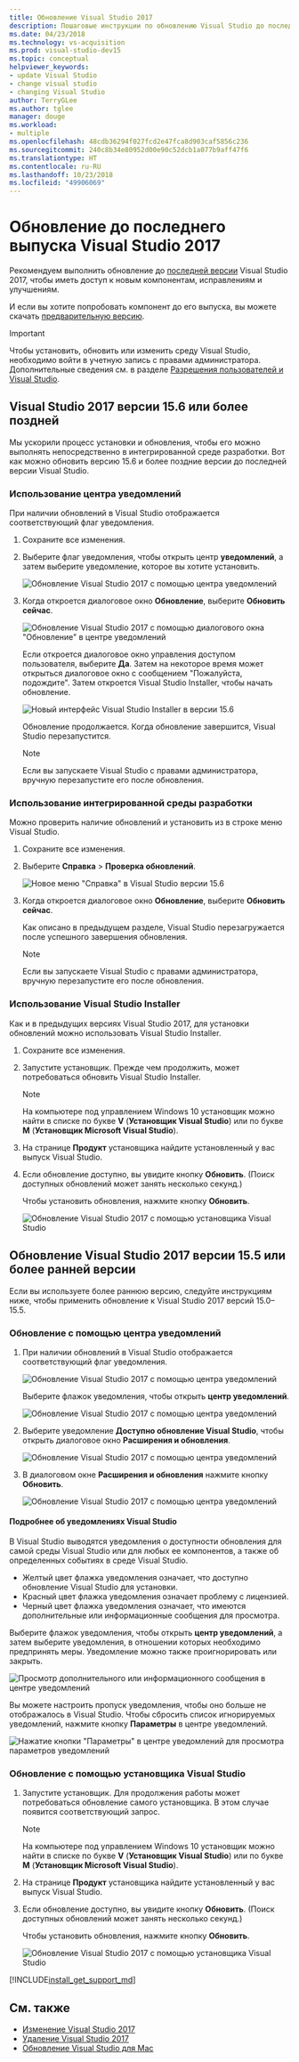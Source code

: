 ```yaml
---
title: Обновление Visual Studio 2017
description: Пошаговые инструкции по обновлению Visual Studio до последней версии.
ms.date: 04/23/2018
ms.technology: vs-acquisition
ms.prod: visual-studio-dev15
ms.topic: conceptual
helpviewer_keywords:
- update Visual Studio
- change visual studio
- changing Visual Studio
author: TerryGLee
ms.author: tglee
manager: douge
ms.workload:
- multiple
ms.openlocfilehash: 48cdb36294f027fcd2e47fca8d903caf5856c236
ms.sourcegitcommit: 240c8b34e80952d00e90c52dcb1a077b9aff47f6
ms.translationtype: HT
ms.contentlocale: ru-RU
ms.lasthandoff: 10/23/2018
ms.locfileid: "49906069"
---
```

# <a name="update-visual-studio-2017-to-the-most-recent-release"></a>Обновление до последнего выпуска Visual Studio 2017

Рекомендуем выполнить обновление до [последней версии](/visualstudio/releasenotes/vs2017-relnotes) Visual Studio 2017, чтобы иметь доступ к новым компонентам, исправлениям и улучшениям.

И если вы хотите попробовать компонент до его выпуска, вы можете скачать [предварительную версию](/visualstudio/releasenotes/vs2017-preview-relnotes).

> [!IMPORTANT]
> Чтобы установить, обновить или изменить среду Visual Studio, необходимо войти в учетную запись с правами администратора. Дополнительные сведения см. в разделе [Разрешения пользователей и Visual Studio](../ide/user-permissions-and-visual-studio.md).

## <a name="update-visual-studio-2017-version-156-or-later"></a>Visual Studio 2017 версии 15.6 или более поздней

Мы ускорили процесс установки и обновления, чтобы его можно выполнять непосредственно в интегрированной среде разработки. Вот как можно обновить версию 15.6 и более поздние версии до последней версии Visual Studio.

### <a name="use-the-notifications-hub"></a>Использование центра уведомлений

При наличии обновлений в Visual Studio отображается соответствующий флаг уведомления.

1. Сохраните все изменения.

2. Выберите флаг уведомления, чтобы открыть центр **уведомлений**, а затем выберите уведомление, которое вы хотите установить.

   ![Обновление Visual Studio 2017 с помощью центра уведомлений](media/vs-install-notifications-hub-15dot6.png "Центр уведомлений в Visual Studio 2017")

3. Когда откроется диалоговое окно **Обновление**, выберите **Обновить сейчас**.

    ![Обновление Visual Studio 2017 с помощью диалогового окна "Обновление" в центре уведомлений](media/vs-update-now-from-notifications-hub.png "Диалоговое окно \"Обновление\" в центре уведомлений в Visual Studio")

     Если откроется диалоговое окно управления доступом пользователя, выберите **Да**. Затем на некоторое время может открыться диалоговое окно с сообщением "Пожалуйста, подождите". Затем откроется Visual Studio Installer, чтобы начать обновление.

     ![Новый интерфейс Visual Studio Installer в версии 15.6](media/visual-studio-15dot6-installer.png "Новый интерфейс Visual Studio Installer в версии 15.6")

     Обновление продолжается. Когда обновление завершится, Visual Studio перезапустится.

     > [!NOTE]
     > Если вы запускаете Visual Studio с правами администратора, вручную перезапустите его после обновления.

### <a name="use-the-ide"></a>Использование интегрированной среды разработки

Можно проверить наличие обновлений и установить из в строке меню Visual Studio.

1. Сохраните все изменения.

2. Выберите **Справка** > **Проверка обновлений**.

     ![Новое меню "Справка" в Visual Studio версии 15.6](media/vs-help-menu-check-for-updates.png "Новое меню \"Справка\" в Visual Studio версии 15.6")

3. Когда откроется диалоговое окно **Обновление**, выберите **Обновить сейчас**.

   Как описано в предыдущем разделе, Visual Studio перезагружается после успешного завершения обновления.

   > [!NOTE]
   > Если вы запускаете Visual Studio с правами администратора, вручную перезапустите его после обновления.

### <a name="use-the-visual-studio-installer"></a>Использование Visual Studio Installer

Как и в предыдущих версиях Visual Studio 2017, для установки обновлений можно использовать Visual Studio Installer.

1. Сохраните все изменения.

2. Запустите установщик. Прежде чем продолжить, может потребоваться обновить Visual Studio Installer.

   > [!NOTE]
   > На компьютере под управлением Windows 10 установщик можно найти в списке по букве **V** (**Установщик Visual Studio**) или по букве **M** (**Установщик Microsoft Visual Studio**).

3. На странице **Продукт** установщика найдите установленный у вас выпуск Visual Studio.

4. Если обновление доступно, вы увидите кнопку **Обновить**. (Поиск доступных обновлений может занять несколько секунд.)

   Чтобы установить обновления, нажмите кнопку **Обновить**.

     ![Обновление Visual Studio 2017 с помощью установщика Visual Studio](media/update-visual-studio.png "Обновление Visual Studio 2017 с помощью установщика Visual Studio")

## <a name="update-visual-studio-2017-version-155-or-earlier"></a>Обновление Visual Studio 2017 версии 15.5 или более ранней версии

Если вы используете более раннюю версию, следуйте инструкциям ниже, чтобы применить обновление к Visual Studio 2017 версий 15.0–15.5.

### <a name="update-by-using-the-notifications-hub"></a>Обновление с помощью центра уведомлений

1. При наличии обновлений в Visual Studio отображается соответствующий флаг уведомления.

   ![Обновление Visual Studio 2017 с помощью центра уведомлений](media/notification-flag.png "Флажок уведомления об обновлении в Visual Studio")

   Выберите флажок уведомления, чтобы открыть **центр уведомлений**.

   ![Обновление Visual Studio 2017 с помощью центра уведомлений](media/notifications-hub.png "Центр уведомлений в Visual Studio")

2. Выберите уведомление **Доступно обновление Visual Studio**, чтобы открыть диалоговое окно **Расширения и обновления**.

   ![Обновление Visual Studio 2017 с помощью центра уведомлений](media/notifications-hub-select.png "Центр уведомлений в Visual Studio")

3. В диалоговом окне **Расширения и обновления** нажмите кнопку **Обновить**.

   ![Обновление Visual Studio 2017 с помощью центра уведомлений](media/notifications-extensions-and-updates.png "Диалоговое окно \"Расширения и обновления\" в Visual Studio")

#### <a name="more-about-visual-studio-notifications"></a>Подробнее об уведомлениях Visual Studio

В Visual Studio выводятся уведомления о доступности обновления для самой среды Visual Studio или для любых ее компонентов, а также об определенных событиях в среде Visual Studio.

* Желтый цвет флажка уведомления означает, что доступно обновление Visual Studio для установки.
* Красный цвет флажка уведомления означает проблему с лицензией.
* Черный цвет флажка уведомления означает, что имеются дополнительные или информационные сообщения для просмотра.

Выберите флажок уведомления, чтобы открыть **центр уведомлений**, а затем выберите уведомления, в отношении которых необходимо предпринять меры. Уведомление можно также проигнорировать или закрыть.

 ![Просмотр дополнительного или информационного сообщения в центре уведомлений](media/notification-flag-optional.png "Флажок уведомления о дополнительном или информационном сообщении в Visual Studio")

Вы можете настроить пропуск уведомления, чтобы оно больше не отображалось в Visual Studio. Чтобы сбросить список игнорируемых уведомлений, нажмите кнопку **Параметры** в центре уведомлений.

   ![Нажатие кнопки "Параметры" в центре уведомлений для просмотра параметров уведомлений](media/vs-notifications-hub-settings-button.png "Нажатие кнопки \"Параметры\" в центре уведомлений для просмотра параметров уведомлений")

### <a name="update-by-using-the-visual-studio-installer"></a>Обновление с помощью установщика Visual Studio

1. Запустите установщик. Для продолжения работы может потребоваться обновление самого установщика. В этом случае появится соответствующий запрос.

   > [!NOTE]
   > На компьютере под управлением Windows 10 установщик можно найти в списке по букве **V** (**Установщик Visual Studio**) или по букве **M** (**Установщик Microsoft Visual Studio**).

2. На странице **Продукт** установщика найдите установленный у вас выпуск Visual Studio.

3. Если обновление доступно, вы увидите кнопку **Обновить**. (Поиск доступных обновлений может занять несколько секунд.)

   Чтобы установить обновления, нажмите кнопку **Обновить**.

     ![Обновление Visual Studio 2017 с помощью установщика Visual Studio](media/update-visual-studio.png "Обновление Visual Studio 2017 с помощью установщика Visual Studio")

[!INCLUDE[install_get_support_md](includes/install_get_support_md.md)]

## <a name="see-also"></a>См. также

* [Изменение Visual Studio 2017](modify-visual-studio.md)
* [Удаление Visual Studio 2017](uninstall-visual-studio.md)
* [Обновление Visual Studio для Mac](/visualstudio/mac/update)